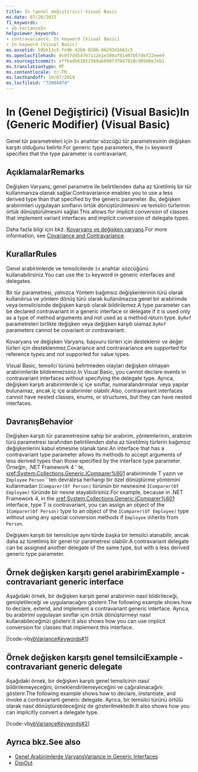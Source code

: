 ```yaml
---
title: In (genel değiştirici)-Visual Basic
ms.date: 07/20/2015
f1_keywords:
- vb.VarianceIn
helpviewer_keywords:
- contravariance, In keyword [Visual Basic]
- In keyword [Visual Basic]
ms.assetid: 59bb13c5-fe96-42b8-8286-86293d1661c5
ms.openlocfilehash: 9c0f7d454767112e1e309af81407b5fdef22eee9
ms.sourcegitcommit: eff6adb61852369ab690f3f047818c90580e7eb1
ms.translationtype: MT
ms.contentlocale: tr-TR
ms.lasthandoff: 10/07/2019
ms.locfileid: "72004874"
---
```

# <a name="in-generic-modifier-visual-basic"></a><span data-ttu-id="8d6c2-102">In (Genel Değiştirici) (Visual Basic)</span><span class="sxs-lookup"><span data-stu-id="8d6c2-102">In (Generic Modifier) (Visual Basic)</span></span>

<span data-ttu-id="8d6c2-103">Genel tür parametreleri için `In` anahtar sözcüğü tür parametresinin değişken karşıtı olduğunu belirtir.</span><span class="sxs-lookup"><span data-stu-id="8d6c2-103">For generic type parameters, the `In` keyword specifies that the type parameter is contravariant.</span></span>

## <a name="remarks"></a><span data-ttu-id="8d6c2-104">Açıklamalar</span><span class="sxs-lookup"><span data-stu-id="8d6c2-104">Remarks</span></span>

<span data-ttu-id="8d6c2-105">Değişken Varyans, genel parametre ile belirtilenden daha az türetilmiş bir tür kullanmanıza olanak sağlar.</span><span class="sxs-lookup"><span data-stu-id="8d6c2-105">Contravariance enables you to use a less derived type than that specified by the generic parameter.</span></span> <span data-ttu-id="8d6c2-106">Bu, değişken arabirimleri uygulayan sınıfların örtük dönüştürülmesini ve temsilci türlerinin örtük dönüştürülmesini sağlar.</span><span class="sxs-lookup"><span data-stu-id="8d6c2-106">This allows for implicit conversion of classes that implement variant interfaces and implicit conversion of delegate types.</span></span>

<span data-ttu-id="8d6c2-107">Daha fazla bilgi için bkz. [Kovaryans ve değişken varyans](../../programming-guide/concepts/covariance-contravariance/index.md).</span><span class="sxs-lookup"><span data-stu-id="8d6c2-107">For more information, see [Covariance and Contravariance](../../programming-guide/concepts/covariance-contravariance/index.md).</span></span>

## <a name="rules"></a><span data-ttu-id="8d6c2-108">Kurallar</span><span class="sxs-lookup"><span data-stu-id="8d6c2-108">Rules</span></span>

<span data-ttu-id="8d6c2-109">Genel arabirimlerde ve temsilcilerde `In` anahtar sözcüğünü kullanabilirsiniz.</span><span class="sxs-lookup"><span data-stu-id="8d6c2-109">You can use the `In` keyword in generic interfaces and delegates.</span></span>
  
<span data-ttu-id="8d6c2-110">Bir tür parametresi, yalnızca Yöntem bağımsız değişkenlerinin türü olarak kullanılırsa ve yöntem dönüş türü olarak kullanılmazsa genel bir arabirimde veya temsilcisinde değişken karşıtı olarak bildirilemez.</span><span class="sxs-lookup"><span data-stu-id="8d6c2-110">A type parameter can be declared contravariant in a generic interface or delegate if it is used only as a type of method arguments and not used as a method return type.</span></span> <span data-ttu-id="8d6c2-111">`ByRef` parametreleri birlikte değişken veya değişken karşıtı olamaz.</span><span class="sxs-lookup"><span data-stu-id="8d6c2-111">`ByRef` parameters cannot be covariant or contravariant.</span></span>

<span data-ttu-id="8d6c2-112">Kovaryans ve değişken Varyans, başvuru türleri için desteklenir ve değer türleri için desteklenmez.</span><span class="sxs-lookup"><span data-stu-id="8d6c2-112">Covariance and contravariance are supported for reference types and not supported for value types.</span></span>

<span data-ttu-id="8d6c2-113">Visual Basic, temsilci türünü belirtmeden olayları değişken olmayan arabirimlerde bildiremezsiniz.</span><span class="sxs-lookup"><span data-stu-id="8d6c2-113">In Visual Basic, you cannot declare events in contravariant interfaces without specifying the delegate type.</span></span> <span data-ttu-id="8d6c2-114">Ayrıca, değişken karşıtı arabirimlerde iç içe sınıflar, numaralandırmalar veya yapılar bulunamaz, ancak iç içe arabirimler olabilir.</span><span class="sxs-lookup"><span data-stu-id="8d6c2-114">Also, contravariant interfaces cannot have nested classes, enums, or structures, but they can have nested interfaces.</span></span>

## <a name="behavior"></a><span data-ttu-id="8d6c2-115">Davranış</span><span class="sxs-lookup"><span data-stu-id="8d6c2-115">Behavior</span></span>

<span data-ttu-id="8d6c2-116">Değişken karşıtı tür parametresine sahip bir arabirim, yöntemlerinin, arabirim türü parametresi tarafından belirtilenden daha az türetilmiş türlerin bağımsız değişkenlerini kabul etmesine olanak tanır.</span><span class="sxs-lookup"><span data-stu-id="8d6c2-116">An interface that has a contravariant type parameter allows its methods to accept arguments of less derived types than those specified by the interface type parameter.</span></span> <span data-ttu-id="8d6c2-117">Örneğin, .NET Framework 4 ' te, <xref:System.Collections.Generic.IComparer%601> arabiriminde T yazın ve `Employee` `Person` ' ten devralırsa herhangi bir özel dönüştürme yöntemini kullanmadan `IComparer(Of Person)` türünün bir nesnesine `IComparer(Of Employee)` türünde bir nesne atayabilirsiniz.</span><span class="sxs-lookup"><span data-stu-id="8d6c2-117">For example, because in .NET Framework 4, in the <xref:System.Collections.Generic.IComparer%601> interface, type T is contravariant, you can assign an object of the `IComparer(Of Person)` type to an object of the `IComparer(Of Employee)` type without using any special conversion methods if `Employee` inherits from `Person`.</span></span>

<span data-ttu-id="8d6c2-118">Değişken karşıtı bir temsilciye aynı türde başka bir temsilci atanabilir, ancak daha az türetilmiş bir genel tür parametresi olabilir.</span><span class="sxs-lookup"><span data-stu-id="8d6c2-118">A contravariant delegate can be assigned another delegate of the same type, but with a less derived generic type parameter.</span></span>

## <a name="example---contravariant-generic-interface"></a><span data-ttu-id="8d6c2-119">Örnek değişken karşıtı genel arabirim</span><span class="sxs-lookup"><span data-stu-id="8d6c2-119">Example - contravariant generic interface</span></span>

<span data-ttu-id="8d6c2-120">Aşağıdaki örnek, bir değişken karşıtı genel arabirimin nasıl bildirileceği, genişletileceği ve uygulanacağını gösterir.</span><span class="sxs-lookup"><span data-stu-id="8d6c2-120">The following example shows how to declare, extend, and implement a contravariant generic interface.</span></span> <span data-ttu-id="8d6c2-121">Ayrıca, bu arabirimi uygulayan sınıflar için örtük dönüştürmeyi nasıl kullanabileceğinizi gösterir.</span><span class="sxs-lookup"><span data-stu-id="8d6c2-121">It also shows how you can use implicit conversion for classes that implement this interface.</span></span>

[!code-vb[vbVarianceKeywords#1](~/samples/snippets/visualbasic/VS_Snippets_VBCSharp/vbvariancekeywords/vb/module1.vb#1)]

## <a name="example---contravariant-generic-delegate"></a><span data-ttu-id="8d6c2-122">Örnek değişken karşıtı genel temsilci</span><span class="sxs-lookup"><span data-stu-id="8d6c2-122">Example - contravariant generic delegate</span></span>

<span data-ttu-id="8d6c2-123">Aşağıdaki örnek, bir değişken karşıtı genel temsilcinin nasıl bildirilemeyeceğini, örneklendirilemeyeceğini ve çağıralınacağını gösterir.</span><span class="sxs-lookup"><span data-stu-id="8d6c2-123">The following example shows how to declare, instantiate, and invoke a contravariant generic delegate.</span></span> <span data-ttu-id="8d6c2-124">Ayrıca, bir temsilci türünü örtülü olarak nasıl dönüştürebileceğiniz de gösterilmektedir.</span><span class="sxs-lookup"><span data-stu-id="8d6c2-124">It also shows how you can implicitly convert a delegate type.</span></span>

[!code-vb[vbVarianceKeywords#2](~/samples/snippets/visualbasic/VS_Snippets_VBCSharp/vbvariancekeywords/vb/module1.vb#2)]

## <a name="see-also"></a><span data-ttu-id="8d6c2-125">Ayrıca bkz.</span><span class="sxs-lookup"><span data-stu-id="8d6c2-125">See also</span></span>

- [<span data-ttu-id="8d6c2-126">Genel Arabirimlerde Varyans</span><span class="sxs-lookup"><span data-stu-id="8d6c2-126">Variance in Generic Interfaces</span></span>](../../programming-guide/concepts/covariance-contravariance/variance-in-generic-interfaces.md)
- [<span data-ttu-id="8d6c2-127">Dışı</span><span class="sxs-lookup"><span data-stu-id="8d6c2-127">Out</span></span>](out-generic-modifier.md)
